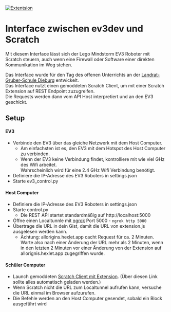 [![Extentsion](https://github.com/milantheiss/ev3-scratch-interface/actions/workflows/pages/pages-build-deployment/badge.svg)](https://github.com/milantheiss/ev3-scratch-interface/actions/workflows/pages/pages-build-deployment)

# Interface zwischen ev3dev und Scratch
Mit diesem Interface lässt sich der Lego Mindstorm EV3 Roboter mit Scratch steuern, auch wenn eine Firewall oder Software einer direkten Kommunikation im Weg stehen.

Das Interface wurde für den Tag des offenen Unterrichts an der [Landrat-Gruber-Schule Dieburg](https://lgs-dieburg.de) entwickelt.  
Das Interface nutzt einen gemoddeten Scratch Client, um mit einer Scratch Extension auf REST Endpoint zuzugreifen.  
Die Requests werden dann vom API Host interpretiert und an den EV3 geschickt.

## Setup

#### EV3
- Verbinde den EV3 über das gleiche Netzwerk mit dem Host Computer.
  - Am einfachsten ist es, den EV3 mit dem Hotspot des Host Computer zu verbinden.  
  - Wenn der EV3 keine Verbindung findet, kontrolliere mit wie viel GHz des Wifi arbeitet.  
  Wahrscheinlich wird für eine 2.4 GHz Wifi Verbindung benötigt. 
- Definiere die IP-Adresse des EV3 Roboters in settings.json
- Starte ev3_control.py

#### Host Computer
- Definiere die IP-Adresse des EV3 Roboters in settings.json
- Starte control.py
  - Die REST API startet standardmäßig auf http://localhost:5000
- Öffne einen Localtunnle mit [ngrok](https://ngrok.com) Port 5000 - `ngrok http 5000`
- Übertrage die URL in dein Gist, damit die URL von extension.js ausgelesen werden kann.
  - Achtung: allorigins.hexlet.app cacht Request für ca. 2 Minuten. Warte also nach einer Änderung der URL mehr als 2 Minuten, wenn in den letzten 2 Minuten vor einer Änderung von der Extension auf allorignis.hexlet.app zugegriffen wurde. 

#### Schüler Computer
- Launch gemoddeten [Scratch Client mit Extension](https://sheeptester.github.io/scratch-gui/?url=https://lgs-dieburg.github.io/ev3-scratch-interface/extension.js). (Über diesen Link sollte alles automatisch geladen werden.)
- Wenn Scratch nicht die URL zum Localtunnel aufrufen kann, versuche die URL einmal im Browser aufzurufen.
- Die Befehle werden an den Host Computer gesendet, sobald ein Block ausgeführt wird 
